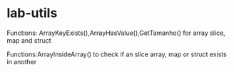 # lab-utils

Functions: ArrayKeyExists(),ArrayHasValue(),GetTamanho() for array slice, map and struct

Functions:ArrayInsideArray() to check if an slice array, map or struct exists in another
